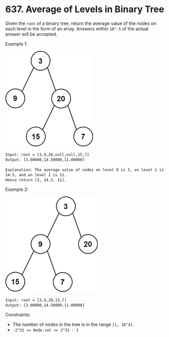 # 637. Average of Levels in Binary Tree

Given the `root` of a binary tree, return the average value of the nodes on each level in the form of an array. Answers within `10^-5` of the actual answer will be accepted.

Example 1:

![](example_1.png)

    Input: root = [3,9,20,null,null,15,7]
    Output: [3.00000,14.50000,11.00000]

    Explanation: The average value of nodes on level 0 is 3, on level 1 is 14.5, and on level 2 is 11.
    Hence return [3, 14.5, 11].

Example 2:

![](example_2.png)

    Input: root = [3,9,20,15,7]
    Output: [3.00000,14.50000,11.00000]



Constraints:
- The number of nodes in the tree is in the range `[1, 10^4]`.
- `-2^31 <= Node.val <= 2^31 - 1`
